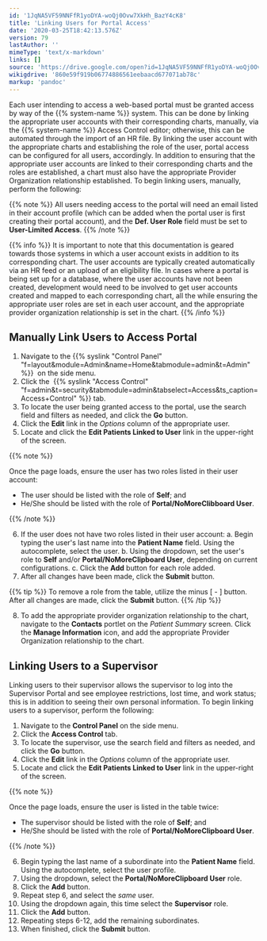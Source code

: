 ```yaml
---
id: '1JqNA5VF59NNFfR1yoDYA-woQj0Ovw7XkHh_BazY4cK8'
title: 'Linking Users for Portal Access'
date: '2020-03-25T18:42:13.576Z'
version: 79
lastAuthor: ''
mimeType: 'text/x-markdown'
links: []
source: 'https://drive.google.com/open?id=1JqNA5VF59NNFfR1yoDYA-woQj0Ovw7XkHh_BazY4cK8'
wikigdrive: '860e59f919b06774886561eebaacd677071ab78c'
markup: 'pandoc'
---
```

Each user intending to access a web-based portal must be granted access by way of the {{% system-name %}} system. This can be done by linking the appropriate user accounts with their corresponding charts, manually, via the {{% system-name %}} Access Control editor; otherwise, this can be automated through the import of an HR file. By linking the user account with the appropriate charts and establishing the role of the user, portal access can be configured for all users, accordingly. In addition to ensuring that the appropriate user accounts are linked to their corresponding charts and the roles are established, a chart must also have the appropriate Provider Organization relationship established. To begin linking users, manually, perform the following:

{{% note %}}
All users needing access to the portal will need an email listed in their account profile (which can be added when the portal user is first creating their portal account), and the **Def. User Role** field must be set to **User-Limited Access**.
{{% /note %}}

{{% info %}}
It is important to note that this documentation is geared towards those systems in which a user account exists in addition to its corresponding chart. The user accounts are typically created automatically via an HR feed or an upload of an eligibility file. In cases where a portal is being set up for a database, where the user accounts have not been created, development would need to be involved to get user accounts created and mapped to each corresponding chart, all the while ensuring the appropriate user roles are set in each user account, and the appropriate provider organization relationship is set in the chart.
{{% /info %}}

## Manually Link Users to Access Portal

1. Navigate to the {{% syslink "Control Panel" "f=layout&module=Admin&name=Home&tabmodule=admin&t=Admin" %}}  on the side menu.
2. Click the  {{% syslink "Access Control" "f=admin&t=security&tabmodule=admin&tabselect=Access&ts_caption=Access+Control" %}} tab.
3. To locate the user being granted access to the portal, use the search field and filters as needed, and click the <strong>Go</strong> button.
4. Click the <strong>Edit</strong> link in the <em>Options</em> column of the appropriate user.
5. Locate and click the <strong>Edit Patients Linked to User</strong> link in the upper-right of the screen.

{{% note %}}

Once the page loads, ensure the user has two roles listed in their user account:

* The user should be listed with the role of <strong>Self</strong>; and
* He/She should be listed with the role of <strong>Portal/NoMoreClibboard User</strong>.

{{% /note %}}

6. If the user does not have two roles listed in their user account:
    a.  Begin typing the user's last name into the <strong>Patient Name</strong> field. Using the autocomplete, select the user.
    b.  Using the dropdown, set the user's role to <strong>Self</strong> and/or <strong>Portal/NoMoreClipboard User</strong>, depending on current configurations.
    c.  Click the <strong>Add</strong> button for each role added.
7. After all changes have been made, click the <strong>Submit</strong> button.

{{% tip %}}
To remove a role from the table, utilize the minus [ - ] button. After all changes are made, click the **Submit** button.
{{% /tip %}}

8. To add the appropriate provider organization relationship to the chart, navigate to the <strong>Contacts</strong> portlet on the <em>Patient Summary</em> screen. Click the <strong>Manage Information</strong> icon, and add the appropriate Provider Organization relationship to the chart.

## Linking Users to a Supervisor

Linking users to their supervisor allows the supervisor to log into the Supervisor Portal and see employee restrictions, lost time, and work status; this is in addition to seeing their own personal information. To begin linking users to a supervisor, perform the following:

1. Navigate to the <strong>Control Panel</strong> on the side menu.
2. Click the <strong>Access Control</strong> tab.
3. To locate the supervisor, use the search field and filters as needed, and click the <strong>Go</strong> button.
4. Click the <strong>Edit</strong> link in the <em>Options</em> column of the appropriate user.
5. Locate and click the <strong>Edit Patients Linked to User</strong> link in the upper-right of the screen.

{{% note %}}

Once the page loads, ensure the user is listed in the table twice:

* The supervisor should be listed with the role of <strong>Self</strong>; and
* He/She should be listed with the role of <strong>Portal/NoMoreClipboard User</strong>.

{{% /note %}}

6. Begin typing the last name of a subordinate into the <strong>Patient Name</strong> field. Using the autocomplete, select the user profile.
7. Using the dropdown, select the <strong>Portal/NoMoreClipboard User</strong> role.
8. Click the <strong>Add</strong> button.
9. Repeat step 6, and select the <em>same</em> user.
10. Using the dropdown again, this time select the <strong>Supervisor</strong> role.
11. Click the <strong>Add</strong> button.
12. Repeating steps 6-12, add the remaining subordinates.
13. When finished, click the <strong>Submit</strong> button.

